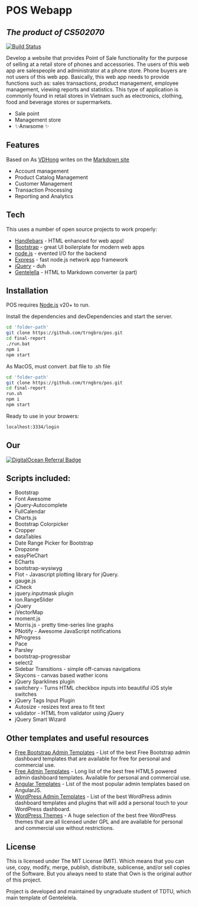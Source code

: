 # POS Webapp

## _The product of CS502070_

[![Build Status](https://travis-ci.org/joemccann/dillinger.svg?branch=master)](https://github.com/trngbro/)

Develop a website that provides Point of Sale functionality for the purpose of selling at a retail store of phones and accessories. The users of this web app are salespeople and administrator at a phone store. Phone buyers are not users of this web app. Basically, this web app needs to provide functions such as: sales transactions, product management, employee management, viewing reports and statistics. This type of application is commonly found in retail stores in Vietnam such as electronics, clothing, food and beverage stores or supermarkets.

- Sale point
- Management store
- ✨Anwsome ✨

## Features
Based on As [VDHong] writes on the [Markdown site][df1]
- Account management
- Product Catalog Management
- Customer Management
- Transaction Processing
- Reporting and Analytics

## Tech

This uses a number of open source projects to work properly:

- [Handlebars] - HTML enhanced for web apps!
- [Bootstrap] - great UI boilerplate for modern web apps
- [node.js] - evented I/O for the backend
- [Express] - fast node.js network app framework
- [jQuery] - duh
- [Gentelella](https://colorlib.com/polygon/gentelella/) - HTML to Markdown converter (a part)

## Installation

POS requires [Node.js](https://nodejs.org/) v20+ to run.

Install the dependencies and devDependencies and start the server.

```sh
cd 'folder-path'
git clone https://github.com/trngbro/pos.git
cd final-report
./run.bat
npm i
npm start
```

As MacOS, must convert .bat file to .sh file

```sh
cd 'folder-path'
git clone https://github.com/trngbro/pos.git
cd final-report
run.sh
npm i
npm start
```

Ready to use in your browers:

```sh
localhost:3334/login
```

## Our 

[![DigitalOcean Referral Badge](https://stdportal.tdtu.edu.vn/images/LogoTDTBgWhite.png)](https://it.tdtu.edu.vn/)

## Scripts included:
* Bootstrap
* Font Awesome
* jQuery-Autocomplete
* FullCalendar
* Charts.js
* Bootstrap Colorpicker
* Cropper
* dataTables
* Date Range Picker for Bootstrap
* Dropzone
* easyPieChart
* ECharts
* bootstrap-wysiwyg
* Flot - Javascript plotting library for jQuery.
* gauge.js
* iCheck
* jquery.inputmask plugin
* Ion.RangeSlider
* jQuery
* jVectorMap
* moment.js
* Morris.js - pretty time-series line graphs
* PNotify - Awesome JavaScript notifications
* NProgress
* Pace
* Parsley
* bootstrap-progressbar
* select2
* Sidebar Transitions - simple off-canvas navigations
* Skycons - canvas based wather icons
* jQuery Sparklines plugin
* switchery - Turns HTML checkbox inputs into beautiful iOS style switches
* jQuery Tags Input Plugin
* Autosize - resizes text area to fit text
* validator - HTML from validator using jQuery
* jQuery Smart Wizard

## Other templates and useful resources
* [Free Bootstrap Admin Templates](https://colorlib.com/wp/free-bootstrap-admin-dashboard-templates/ "Bootstrap Admin Templates on Colorlib") - List of the best Free Bootstrap admin dashboard templates that are available for free for personal and commercial use.
* [Free Admin Templates](https://colorlib.com/wp/free-html5-admin-dashboard-templates/ "List of free HTML based admin templates by Colorlib") - Long list of the best free HTML5 powered admin dashboard templates. Available for personal and commercial use.
* [Angular Templates](https://colorlib.com/wp/angularjs-admin-templates/ "Angular Admin Templates on Colorlib") - List of the most popular admin templates based on AngularJS.
* [WordPress Admin Templates](https://colorlib.com/wp/wordpress-admin-dashboard-themes-plugins/ "List of WordPress Admin Dashboard Templates and Plugins by Colorlib") - List of the best WordPress admin dashboard templates and plugins that will add a personal touch to your WordPress dashboard.
* [WordPress Themes](https://colorlib.com/wp/free-wordpress-themes/ "List of Free WordPress themes by Colorlib") - A huge selection of the best free WordPress themes that are all licensed under GPL and are available for personal and commercial use without restrictions.



## License

This is licensed under The MIT License (MIT). Which means that you can use, copy, modify, merge, publish, distribute, sublicense, and/or sell copies of the Software. But you always need to state that Own is the original author of this project.

Project is developed and maintained by ungraduate student of TDTU, which main template of Gentelelela.


[vdhong]: <https://www.researchgate.net/profile/Vu-Hong-2>
[df1]: <https://1drv.ms/b/s!Atw_II33sfDKi49CenydjDImCt-XUg?e=s5ZDLp>
[node.js]: <http://nodejs.org>
[jQuery]: <http://jquery.com>
[Bootstrap]: <https://getbootstrap.com/>
[express]: <http://expressjs.com>
[handlebars]: <https://handlebarsjs.com/>
    
